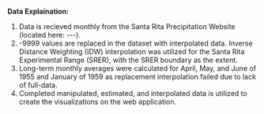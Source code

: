 **Data Explaination:**

1) Data is recieved monthly from the Santa Rita Precipitation Website (located here: ---).
2) -9999 values are replaced in the dataset with interpolated data. Inverse Distance Weighting (IDW) interpolation was utilized for the Santa Rita Experimental Range (SRER), with the SRER boundary as the extent.
3) Long-term monthly averages were calculated for April, May, and June of 1955 and January of 1959 as replacement interpolation failed due to lack of full-data.
4) Completed manipulated, estimated, and interpolated data is utilized to create the visualizations on the web application.
